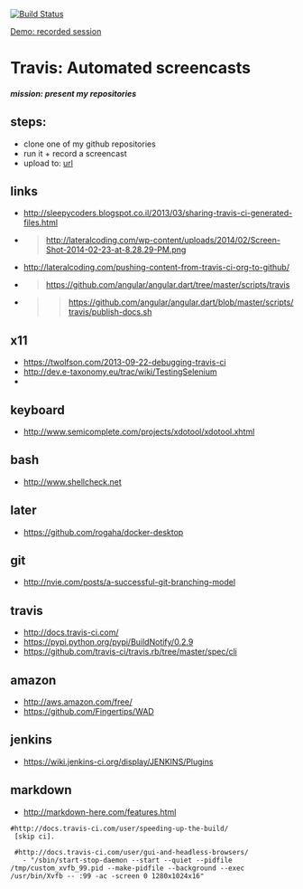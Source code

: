 [![Build Status](https://travis-ci.org/brownman/travis_screencast.svg?branch=develop)](https://travis-ci.org/browman/travis_screencast)
 
[Demo: recorded session](http://brownman.github.io/travis_screencast)


Travis: Automated screencasts
====

##### mission: present my repositories
steps:
----
- clone one of my github repositories
- run it + record a screencast
- upload to: [url](https://github.com/brownman/travis_screencast/tree/gh-pages)




 


links
----
- http://sleepycoders.blogspot.co.il/2013/03/sharing-travis-ci-generated-files.html
- > http://lateralcoding.com/wp-content/uploads/2014/02/Screen-Shot-2014-02-23-at-8.28.29-PM.png
- http://lateralcoding.com/pushing-content-from-travis-ci-org-to-github/
- > https://github.com/angular/angular.dart/tree/master/scripts/travis
- >> https://github.com/angular/angular.dart/blob/master/scripts/travis/publish-docs.sh


x11
------
- https://twolfson.com/2013-09-22-debugging-travis-ci 
- http://dev.e-taxonomy.eu/trac/wiki/TestingSelenium
-

keyboard
---
- http://www.semicomplete.com/projects/xdotool/xdotool.xhtml
 

bash
---
- http://www.shellcheck.net


later
---
- https://github.com/rogaha/docker-desktop

git
----
- http://nvie.com/posts/a-successful-git-branching-model

travis
---
- http://docs.travis-ci.com/
- https://pypi.python.org/pypi/BuildNotify/0.2.9
- https://github.com/travis-ci/travis.rb/tree/master/spec/cli

amazon
--
- http://aws.amazon.com/free/
- https://github.com/Fingertips/WAD

jenkins
----
- https://wiki.jenkins-ci.org/display/JENKINS/Plugins

markdown
---
- http://markdown-here.com/features.html


```
#http://docs.travis-ci.com/user/speeding-up-the-build/
 [skip ci].
 
 #http://docs.travis-ci.com/user/gui-and-headless-browsers/
   - "/sbin/start-stop-daemon --start --quiet --pidfile /tmp/custom_xvfb_99.pid --make-pidfile --background --exec /usr/bin/Xvfb -- :99 -ac -screen 0 1280x1024x16"


```
